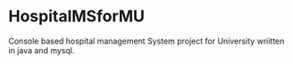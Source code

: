# HospitalMSforMU
Console based hospital management System project for University wriitten in java and mysql. 

